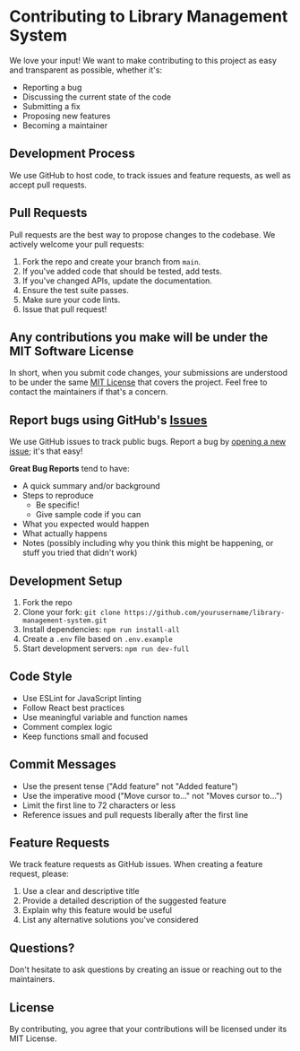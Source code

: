 # Contributing to Library Management System

We love your input! We want to make contributing to this project as easy and transparent as possible, whether it's:

- Reporting a bug
- Discussing the current state of the code
- Submitting a fix
- Proposing new features
- Becoming a maintainer

## Development Process

We use GitHub to host code, to track issues and feature requests, as well as accept pull requests.

## Pull Requests

Pull requests are the best way to propose changes to the codebase. We actively welcome your pull requests:

1. Fork the repo and create your branch from `main`.
2. If you've added code that should be tested, add tests.
3. If you've changed APIs, update the documentation.
4. Ensure the test suite passes.
5. Make sure your code lints.
6. Issue that pull request!

## Any contributions you make will be under the MIT Software License

In short, when you submit code changes, your submissions are understood to be under the same [MIT License](http://choosealicense.com/licenses/mit/) that covers the project. Feel free to contact the maintainers if that's a concern.

## Report bugs using GitHub's [Issues](https://github.com/yourusername/library-management-system/issues)

We use GitHub issues to track public bugs. Report a bug by [opening a new issue](https://github.com/yourusername/library-management-system/issues/new); it's that easy!

**Great Bug Reports** tend to have:

- A quick summary and/or background
- Steps to reproduce
  - Be specific!
  - Give sample code if you can
- What you expected would happen
- What actually happens
- Notes (possibly including why you think this might be happening, or stuff you tried that didn't work)

## Development Setup

1. Fork the repo
2. Clone your fork: `git clone https://github.com/yourusername/library-management-system.git`
3. Install dependencies: `npm run install-all`
4. Create a `.env` file based on `.env.example`
5. Start development servers: `npm run dev-full`

## Code Style

- Use ESLint for JavaScript linting
- Follow React best practices
- Use meaningful variable and function names
- Comment complex logic
- Keep functions small and focused

## Commit Messages

- Use the present tense ("Add feature" not "Added feature")
- Use the imperative mood ("Move cursor to..." not "Moves cursor to...")
- Limit the first line to 72 characters or less
- Reference issues and pull requests liberally after the first line

## Feature Requests

We track feature requests as GitHub issues. When creating a feature request, please:

1. Use a clear and descriptive title
2. Provide a detailed description of the suggested feature
3. Explain why this feature would be useful
4. List any alternative solutions you've considered

## Questions?

Don't hesitate to ask questions by creating an issue or reaching out to the maintainers.

## License

By contributing, you agree that your contributions will be licensed under its MIT License.